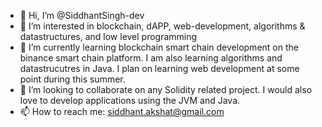 - 👋 Hi, I’m @SiddhantSingh-dev
- 👀 I’m interested in blockchain, dAPP, web-development, algorithms & datastructures, and low level programming
- 🌱 I’m currently learning blockchain smart chain development on the binance smart chain platform. I am also learning algorithms and datastrucutres in Java. I plan on learning web development at some point during this summer. 
- 💞️ I’m looking to collaborate on any Solidity related project. I would also love to develop applications using the JVM and Java. 
- 📫 How to reach me: siddhant.akshat@gmail.com 

<!---
SiddhantSingh-dev/SiddhantSingh-dev is a ✨ special ✨ repository because its `README.md` (this file) appears on your GitHub profile.
You can click the Preview link to take a look at your changes.
--->
